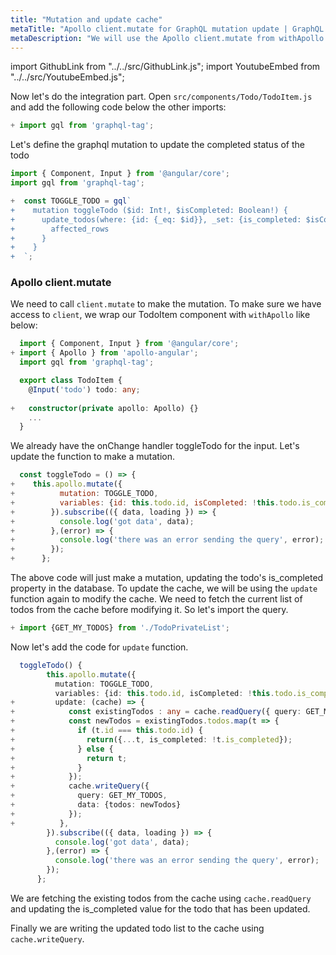 ```yaml
---
title: "Mutation and update cache"
metaTitle: "Apollo client.mutate for GraphQL mutation update | GraphQL React Apollo Tutorial"
metaDescription: "We will use the Apollo client.mutate from withApollo HOC from react-apollo as an example to modify existing data and update cache locally using readQuery and writeQuery and handle optimisticResponse"
---
```


import GithubLink from "../../src/GithubLink.js";
import YoutubeEmbed from "../../src/YoutubeEmbed.js";

<YoutubeEmbed link="https://www.youtube.com/embed/lXIQxuSZ588" />

Now let's do the integration part. Open `src/components/Todo/TodoItem.js` and add the following code below the other imports:

```typescript
+ import gql from 'graphql-tag';
```
Let's define the graphql mutation to update the completed status of the todo

<GithubLink link="https://github.com/hasura/graphql-engine/blob/master/community/learn/graphql-tutorials/tutorials/react-apollo/app-final/src/components/Todo/TodoItem.js" text="src/components/Todo/TodoItem.js" />

```typescript
import { Component, Input } from '@angular/core';
import gql from 'graphql-tag';

+  const TOGGLE_TODO = gql`
+    mutation toggleTodo ($id: Int!, $isCompleted: Boolean!) {
+      update_todos(where: {id: {_eq: $id}}, _set: {is_completed: $isCompleted}) {
+        affected_rows
+      }
+    }
+  `;


```

### Apollo client.mutate
We need to call `client.mutate` to make the mutation. To make sure we have access to `client`, we wrap our TodoItem component with `withApollo` like below:

```typescript
  import { Component, Input } from '@angular/core';
+ import { Apollo } from 'apollo-angular'; 
  import gql from 'graphql-tag';

  export class TodoItem {
    @Input('todo') todo: any;
    
+   constructor(private apollo: Apollo) {}
    ...
  }
```

We already have the onChange handler toggleTodo for the input. Let's update the function to make a mutation.

```javascript
  const toggleTodo = () => {
+    this.apollo.mutate({
+          mutation: TOGGLE_TODO,
+          variables: {id: this.todo.id, isCompleted: !this.todo.is_completed},
+        }).subscribe(({ data, loading }) => {
+          console.log('got data', data);
+        },(error) => {
+          console.log('there was an error sending the query', error);
+        });
+      };
```

The above code will just make a mutation, updating the todo's is_completed property in the database.
To update the cache, we will be using the `update` function again to modify the cache. We need to fetch the current list of todos from the cache before modifying it. So let's import the query.

```typescript
+ import {GET_MY_TODOS} from './TodoPrivateList';
```
Now let's add the code for `update` function.

```typescript
  toggleTodo() {
        this.apollo.mutate({
          mutation: TOGGLE_TODO,
          variables: {id: this.todo.id, isCompleted: !this.todo.is_completed},
+         update: (cache) => {
+            const existingTodos : any = cache.readQuery({ query: GET_MY_TODOS });
+            const newTodos = existingTodos.todos.map(t => {
+              if (t.id === this.todo.id) {
+                return({...t, is_completed: !t.is_completed});
+              } else {
+                return t;
+              }
+            });
+            cache.writeQuery({
+              query: GET_MY_TODOS,
+              data: {todos: newTodos}
+            });
+          },
        }).subscribe(({ data, loading }) => {
          console.log('got data', data);
        },(error) => {
          console.log('there was an error sending the query', error);
        });
      };

```

We are fetching the existing todos from the cache using `cache.readQuery` and updating the is_completed value for the todo that has been updated.

Finally we are writing the updated todo list to the cache using `cache.writeQuery`.
